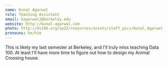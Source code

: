 ```yaml
---
name: Kunal Agarwal
role: Teaching Assistant
email: kagarwal2@berkeley.edu
website: http://kunal-agarwal.com
photo: http://ds100.org/sp22/resources/assets/staff_pics/Kunal_Agarwal.png
pronouns: he/him
---
```

This is likely my last semester at Berkeley, and I'll truly miss teaching Data 100. At least I'll have more time to figure out how to design my Animal Crossing house.
